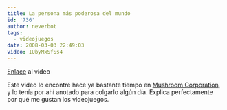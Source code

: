 ```yaml
---
title: La persona más poderosa del mundo
id: '736'
author: neverbot
tags:
  - videojuegos
date: 2008-03-03 22:49:03
video: IUbyMxSfSs4
---
```


[Enlace](http://www.youtube.com/watch?v=IUbyMxSfSs4) al video

Este video lo encontré hace ya bastante tiempo en [Mushroom Corporation](http://www.mushroomcorporation.com/?p=83), y lo tenía por ahí anotado para colgarlo algún día. Explica perfectamente por qué me gustan los videojuegos.